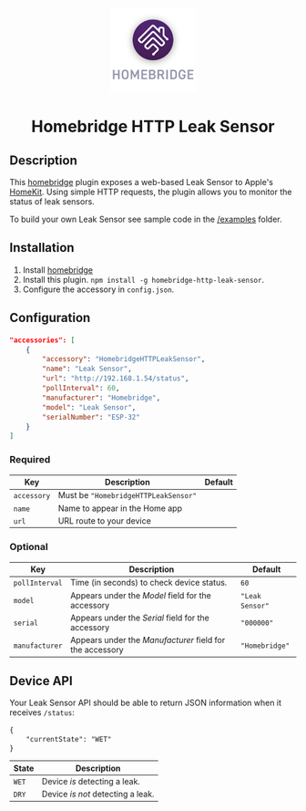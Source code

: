 <p align="center">

<img src="https://github.com/homebridge/branding/raw/master/logos/homebridge-wordmark-logo-vertical.png" width="150">

</p>

<span align="center">

# Homebridge HTTP Leak Sensor

</span>

## Description

This [homebridge](https://github.com/homebridge/homebridge) plugin exposes a web-based Leak Sensor to Apple's [HomeKit](http://www.apple.com/ios/home/). Using simple HTTP requests, the plugin allows you to monitor the status of leak sensors.

To build your own Leak Sensor see sample code in the [/examples](/examples) folder. 

## Installation

1. Install [homebridge](https://github.com/homebridge/homebridge#installation)
2. Install this plugin. `npm install -g homebridge-http-leak-sensor`.
3. Configure the accessory in `config.json`.

## Configuration

```json
"accessories": [
    {
        "accessory": "HomebridgeHTTPLeakSensor",
        "name": "Leak Sensor",
        "url": "http://192.168.1.54/status",
        "pollInterval": 60,
        "manufacturer": "Homebridge",
        "model": "Leak Sensor",
        "serialNumber": "ESP-32"
    }
]
```

### Required
| Key | Description | Default |
| --- | --- | --- |
| `accessory` | Must be `"HomebridgeHTTPLeakSensor"` |   |
| `name` | Name to appear in the Home app |   |
| `url` | URL route to your device |   |

### Optional
| Key | Description | Default |
| --- | --- | --- |
| `pollInterval` | Time (in seconds) to check device status. | `60` |
| `model` | Appears under the _Model_ field for the accessory | `"Leak Sensor"` |
| `serial` | Appears under the _Serial_ field for the accessory | `"000000"` |
| `manufacturer` | Appears under the _Manufacturer_ field for the accessory | `"Homebridge"` |

## Device API

Your Leak Sensor API should be able to return JSON information when it receives `/status`:
```
{
    "currentState": "WET"
}
```

| State | Description |
| ----- | --- |
| `WET` | Device _is_ detecting a leak. |
| `DRY` | Device _is not_ detecting a leak. |
